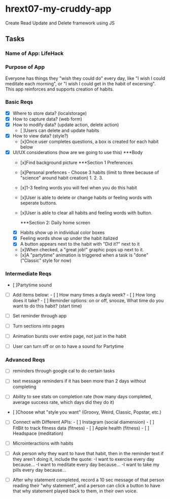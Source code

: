 # hrext07-my-cruddy-app
Create Read Update and Delete framework using JS


## Tasks

### Name of App: LifeHack

### Purpose of App
Everyone has things they "wish they could do" every day, like "I wish I could meditate each morning", or "I wish I could get in the habit of excersing". This app reinforces and supports creation of habits.

### Basic Reqs
- [x] Where to store data? (localstorage)
- [x] How to capture data? (web form)
- [x] How to modify data? (update action, delete action)
    - [ ]Users can delete and update habits
- [x] How to view data? (style?)
    - [x]Once user completes questions, a box is created for each habit below
- [x] UI/UX considerations (how are we going to use this)
    ***Body
  - [x]Find background picture
    ***Section 1 Preferences
  - [x]Personal prefences
         - Choose 3 habits (limit to three because of "science" around habit creation)
            1.
            2.
            3.
  - [x]1-3 feeling words you will feel when you do this habit
  - [x]User is able to delete or change habits or feeling words with seperate buttons.
  - [x]User is able to clear all habits and feeling words with button.

    ***Section 2: Daily home screen
  - [x] Habits show up in individual color boxes
  - [x] Feeling words show up under the habit italized
  - [x] A button appears next to the habit with "Did it?" next to it
  - [x]When checked, a "great job!" graphic pops up next to it.
  - [x]A "partytime" animation is triggered when a task is "done" ("Classic" style for now)


### Intermediate Reqs
  - [ ]Partytime sound
  - [ ] Add items below:
           - [ ] How many times a day/a week?
           - [ ] How long does it take?
           - [ ] Reminder options: on or off, snooze, What time do you want to do this habit? (start time)
  - [ ] Set reminder through app
  - [ ] Turn sections into pages
  - [ ] Animation bursts over entire page, not just in the habit
  - [ ] User can turn off or on to have a sound for Partytime


### Advanced Reqs

- [ ] reminders through google cal to do certain tasks

- [ ] text message reminders if it has been more than 2 days without completing

- [ ] Ability to see stats on completion rate (how many days completed, average success rate, which days did they do it)
- [ ]Choose what "style you want" (Groovy, Weird, Classic, Popstar, etc.)

- [ ] Connect with Different APIs:
      - [ ] Instagram (social diamension)
      - [ ] FitBit to track fitness data (fitness)
      - [ ] Apple health (fitness)
      - [ ] Headspace (meditation)
- [ ] Microinteractions with habits

- [ ] Ask person why they want to have that habit, then in the reminder text if they aren't doing it, include the quote:
    -I want to exercise every day because...
    -I want to meditate every day because...
    -I want to take my pills every day because...

- [ ] After why statement completed, record a 10 sec message of that person reading their "why statement", and a person can click a button to have that why statement played back to them, in their own voice.

